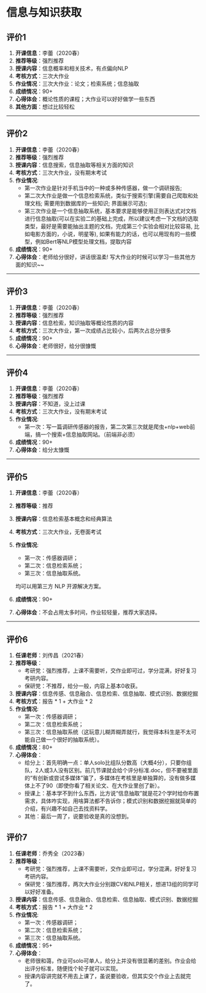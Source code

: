 # 信息与知识获取

## 评价1

1. **开课信息**：李蕾（2020春）
2. **推荐等级**：强烈推荐
3. **授课内容**：信息概率和相关技术，有点偏向NLP
4. **考核方式**：三次大作业
5. **作业情况**：三次大作业：论文；检索系统；信息抽取
6. **成绩情况**：90+
7. **心得体会**：概论性质的课程；大作业可以好好做学一些东西
8. **其他方面**：想过比较轻松

---

## 评价2

1. **开课信息**：李蕾（2020春）
2. **推荐等级**：强烈推荐
3. **授课内容**：信息搜索，信息抽取等相关方面的知识
4. **考核方式**：三次大作业，没有期末考试
5. **作业情况**:
    * 第一次作业是针对手机当中的一种或多种传感器，做一个调研报告;
    * 第二次大作业是做一个信息检索系统，类似于搜索引擎(需要自己爬取和处理文档; 需要用到数据库的一些知识; 界面展示可选);
    * 第三次作业是一个信息抽取系统，基本要求是能够使用正则表达式对文档进行信息抽取(可以在实验二的基础上完成，所以建议考虑一下文档的选取类型，最好是需要能抽出主题的文档，完成第三个实验会相对比较容易, 比如电影方面的，小说，明星等), 如果有能力的话，也可以用现有的一些模型，例如Bert等NLP模型处理文档，提取内容
6. **成绩情况**：90+
7. **心得体会**：老师给分很好，讲话很温柔! 写大作业的时候可以学习一些其他方面的知识~~

---

## 评价3

1. **开课信息**：李蕾（2020春）
2. **推荐等级**：强烈推荐
3. **授课内容**：信息检索，知识抽取等概论性质的内容
4. **考核方式**：三次大作业，第一次成绩占比较小，后两次占总分很多
5. **成绩情况**：90+
6. **心得体会**：老师很好，给分很慷慨

---

## 评价4

1. **开课信息**：李蕾（2020春）
2. **推荐等级**：强烈推荐
3. **授课内容**：不知道，没上过课
4. **考核方式**：三次大作业，没有期末考试
5. **作业情况**:
    * 第一次：写一篇调研传感器的报告，第二次第三次就是爬虫+nlp+web前端，搞一个搜索+信息抽取网站。（前端非必须）
6. **成绩情况**：90+
7. **心得体会**：给分太慷慨

---

## 评价5

1. **开课信息**：李蕾（2020春）
2. **推荐等级**：推荐
3. **授课内容**：信息检索基本概念和经典算法
4. **考核方式**：三次大作业，无卷面考试
5. **作业情况**:
    * 第一次：传感器调研；
    * 第二次：信息检索系统；
    * 第三次：信息抽取系统。
    
    均可以用第三方 NLP 开源解决方案。
6. **成绩情况**：90+
7. **心得体会**：不会占用太多时间，作业较轻量，推荐大家选择。

---

## 评价6

1. **任课老师**：刘传昌（2021春）
2. **推荐等级**：
    * 考研党：强烈推荐，上课不需要听，交作业即可过，学分混满，好好复习考研内容。
    * 保研党：不推荐，给分一般，内容上基本0收获。
3. **授课内容**：信息传感、信息融合、信息检索、信息抽取、模式识别、数据挖掘
4. **考核方式**：报告 * 1 + 大作业 * 2
5. **作业情况**:
    * 第一次：传感器调研；
    * 第二次：信息检索系统；
    * 第三次：信息抽取系统（这玩意儿糊弄糊弄就行，我觉得本科生是不太可能自己做一个很好的抽取系统）。
6. **成绩情况**：80+
7. **心得体会**：
   * 给分上：首先明确一点：单人solo比组队分数高（大概4分），只要你组队，2人或3人没有区别。前几节课就会给个评分标准.doc，但不要被里面的“有创新或尝试多媒体”骗了，多媒体在考核里是单独算的，没有做多媒体上不了90（即使你看了相关论文、在大作业里创了新）。
   * 授课上：基本学不到什么东西，比方说“信息抽取”就是花2个学时给你布置需求，具体咋实现，用啥算法都不告诉你；模式识别和数据挖掘就简单的介绍，有兴趣不如自己去找资料学。
   * 其他：最后一周了，说要验收是真的没想到。

## 评价7

1. **任课老师**：乔秀全（2023春）
2. **推荐等级**：
   * 考研党：强烈推荐，上课不需要听，交作业即可过，学分混满，好好复习考研内容。
   * 保研党：强烈推荐，两次大作业分别跟CV和NLP相关，想进13组的同学可以好好准备。
3. **授课内容**：信息传感、信息融合、信息检索、信息抽取、模式识别、数据挖掘
4. **考核方式**：报告 * 1 + 大作业 * 2
5. **作业情况**:
   * 第一次：传感器调研；
   * 第二次：信息检索系统；
   * 第三次：信息抽取系统。
6. **成绩情况**：95+
7. **心得体会**：
   * 老师很和蔼，作业可solo可单人，给分上并没有很显著的差别。作业会给出评分标准，随便找个轮子就可以实现。
   * 授课内容讲完就不用去上课了，虽说要验收，但其实交个作业上去就完了。
